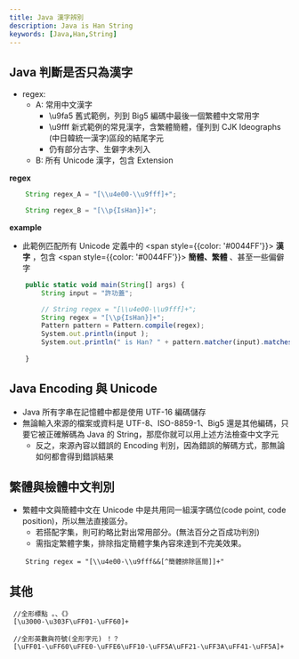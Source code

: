 ```yaml
---
title: Java 漢字辨別
description: Java is Han String
keywords: [Java,Han,String]
---
```


## Java 判斷是否只為漢字
* regex: 
    * A: 常用中文漢字 
        * \u9fa5 舊式範例，列到 Big5 編碼中最後一個繁體中文常用字
        * \u9fff 新式範例的常見漢字，含繁體簡體，僅列到 CJK Ideographs \(中日韓統一漢字)區段的結尾字元
        * 仍有部分古字、生僻字未列入
    * B: 所有 Unicode 漢字，包含 Extension

__regex__

```javascript
    String regex_A = "[\\u4e00-\\u9fff]+";

    String regex_B = "[\\p{IsHan}]+";
```

__example__

* 此範例匹配所有 Unicode 定義中的 <span style={{color: '#0044FF'}}> __漢字__ </span>，包含 <span style={{color: '#0044FF'}}> __簡體、繁體__ </span> 、甚至一些偏僻字

```javascript
    public static void main(String[] args) {
        String input = "許功蓋";

        // String regex = "[\\u4e00-\\u9fff]+";
        String regex = "[\\p{IsHan}]+";
        Pattern pattern = Pattern.compile(regex);
        System.out.println(input );        
        System.out.println(" is Han? " + pattern.matcher(input).matches());        
        
    }
```

## Java Encoding 與 Unicode
* Java 所有字串在記憶體中都是使用 UTF-16 編碼儲存
* 無論輸入來源的檔案或資料是 UTF-8、ISO-8859-1、Big5 還是其他編碼，只要它被正確解碼為 Java 的 String，那麼你就可以用上述方法檢查中文字元
    * 反之，來源內容以錯誤的 Encoding 判別，因為錯誤的解碼方式，那無論如何都會得到錯誤結果
    
## 繁體與檢體中文判別
* 繁體中文與簡體中文在 Unicode 中是共用同一組漢字碼位\(code point, code position)，所以無法直接區分。  
    * 若搭配字集，則可約略比對出常用部分。\(無法百分之百成功判別)
    * 需指定繁體字集，排除指定簡體字集內容來達到不完美效果。

```
    String regex = "[\\u4e00-\\u9fff&&[^簡體排除區間]]+"
```
    
## 其他
```
 //全形標點 。、《》
 [\u3000-\u303F\uFF01-\uFF60]+

 //全形英數與符號(全形字元) ！？
 [\uFF01-\uFF60\uFFE0-\uFFE6\uFF10-\uFF5A\uFF21-\uFF3A\uFF41-\uFF5A]+
``` 
